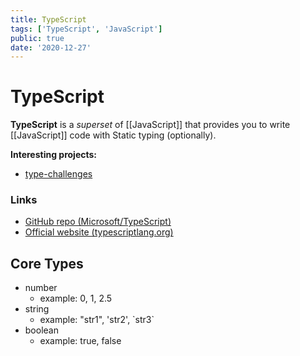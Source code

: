 ```yaml
---
title: TypeScript
tags: ['TypeScript', 'JavaScript']
public: true
date: '2020-12-27'
---
```


# TypeScript

**TypeScript** is a *superset* of [[JavaScript]] that provides you to write [[JavaScript]] code with Static typing (optionally).


**Interesting projects:**

- [type-challenges](https://github.com/type-challenges/type-challenges)

### Links

- [GitHub repo (Microsoft/TypeScript)](https://github.com/Microsoft/TypeScript)
- [Official website (typescriptlang.org)](https://www.typescriptlang.org)


## Core Types

- number
	- example: 0, 1, 2.5
- string
	- example: "str1", 'str2', \`str3\`
- boolean
	- example: true, false
